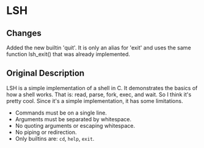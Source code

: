 # LSH

## Changes

Added the new builtin 'quit'. It is only an alias for 'exit' and uses the same 
function lsh_exit() that was already implemented.

## Original Description

LSH is a simple implementation of a shell in C.  It demonstrates the basics of
how a shell works.  That is: read, parse, fork, exec, and wait.  So I think it's
pretty cool.  Since it's a simple implementation, it has some limitations.

* Commands must be on a single line.
* Arguments must be separated by whitespace.
* No quoting arguments or escaping whitespace.
* No piping or redirection.
* Only builtins are: `cd`, `help`, `exit`.
